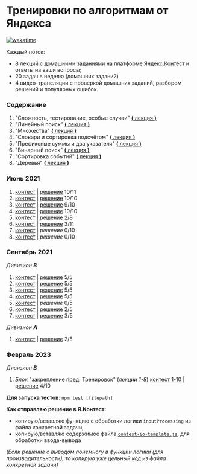 # Тренировки по алгоритмам от Яндекса

[![wakatime](https://wakatime.com/badge/github/feeedback/yandex-algorithm-training.svg)](https://wakatime.com/badge/github/feeedback/yandex-algorithm-training)

Каждый поток:

- 8 лекций с домашними заданиями на платформе Яндекс.Контест и ответы на ваши вопросы;
- 20 задач в неделю (домашних заданий)
- 4 видео-трансляции с проверкой домашних заданий, разбором решений и популярных ошибок.

### Содержание

1. "Сложность, тестирование, особые случаи" [**(** лекция **)**](https://www.youtube.com/watch?v=QLhqYNsPIVo)
2. "Линейный поиск" [**(** лекция **)**](https://www.youtube.com/watch?v=SKwB41FrGgU)
3. "Множества" [**(** лекция **)**](https://www.youtube.com/watch?v=PUpmV2ieIHA)
4. "Словари и сортировка подсчётом" [**(** лекция **)**](https://www.youtube.com/watch?v=Nb5mW1yWVSs)
5. "Префиксные суммы и два указателя" [**(** лекция **)**](https://www.youtube.com/watch?v=de28y8Dcvkg)
6. "Бинарный поиск" [**(** лекция **)**](https://www.youtube.com/watch?v=YENpZexHfuk)
7. "Сортировка событий" [**(** лекция **)**](https://www.youtube.com/watch?v=hGixDBO-p6Q)
8. "Деревья" [**(** лекция **)**](https://www.youtube.com/watch?v=lEJzqHgyels)

### Июнь 2021

1. [контест](https://contest.yandex.ru/contest/27393) | [решение](june_2021/lesson_1/) 10/11
2. [контест](https://contest.yandex.ru/contest/27472) | [решение](june_2021/lesson_2/) 10/10
3. [контест](https://contest.yandex.ru/contest/27663) | [решение](june_2021/lesson_3/) 9/10
4. [контест](https://contest.yandex.ru/contest/27665) | [решение](june_2021/lesson_4/) 10/10
5. [контест](https://contest.yandex.ru/contest/27794) | [решение](june_2021/lesson_5/) 2/8
6. [контест](https://contest.yandex.ru/contest/27844) | [решение](june_2021/lesson_6/) 3/11
7. [контест](https://contest.yandex.ru/contest/27883) | _решение_ 0/10
8. [контест](https://contest.yandex.ru/contest/28069) | _решение_ 0/10

### Сентябрь 2021

_Дивизион ***B***_

1. [контест](https://contest.yandex.ru/contest/28730/) | [решение](september_2021_B/lesson_1/) 5/5
2. [контест](https://contest.yandex.ru/contest/28738/) | [решение](september_2021_B/lesson_2/) 5/5
3. [контест](https://contest.yandex.ru/contest/28964/) | [решение](september_2021_B/lesson_3/) 5/5
4. [контест](https://contest.yandex.ru/contest/28970/) | [решение](september_2021_B/lesson_4/) 5/5
5. [контест](https://contest.yandex.ru/contest/29075/) | _решение_ 0/5
6. [контест](https://contest.yandex.ru/contest/29188/) | [решение](september_2021_B/lesson_6/) 2/5
7. [контест](https://contest.yandex.ru/contest/29396/) | [решение](september_2021_B/lesson_7/) 3/5

_Дивизион **A**_

1. [контест](https://contest.yandex.ru/contest/28724/) | [решение](september_2021_A/lesson_1/) 2/5

### Февраль 2023

_Дивизион **B**_

1. _Блок_ "закрепление пред. Тренировок" (_лекции 1-8_) [контест 1-10](https://contest.yandex.ru/contest/45468/problems/1) | [решение](february_2023_B/lesson_1/) 4/10

**Для запуска тестов**: `npm test [filepath]`

**Как отправляю решение в Я.Контест:**

- копирую/вставляю функцию с обработки логики `inputProcessing` из файла конкретной задачи,
- копирую/вставляю содержимое файла [`contest-io-template.js`](https://github.com/feeedback/yandex-interview-contest/tree/main/contest-io-template.js), для обработки ввода-вывода

_(Если решение с выводом понемногу в функции логики (для производительности), то копирую уже цельный код из файла конкретной задачи)_
